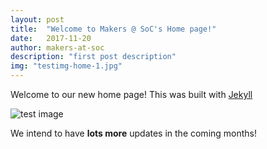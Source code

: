 ```yaml
---
layout: post
title:  "Welcome to Makers @ SoC's Home page!"
date:   2017-11-20
author: makers-at-soc
description: "first post description"
img: "testimg-home-1.jpg"
---
```

Welcome to our new home page! This was built with [Jekyll](https://jekyllrb.com)

![test image]({{site.github_url}}/assets/images/makers.jpg "Image here for template!")

We intend to have **lots more** updates in the coming months!
